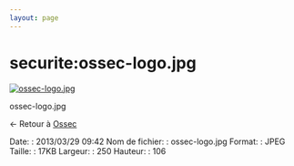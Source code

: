 ```yaml
---
layout: page
---
```


securite:ossec-logo.jpg
=======================

[![ossec-logo.jpg](..//assets/media/securite/ossec-logo.jpg@cache=&w=250&h=106 "ossec-logo.jpg")](..//assets/media/securite/ossec-logo.jpg@cache= "Afficher le fichier original")

ossec-logo.jpg

← Retour à
[Ossec](../../securite/ossec/start.html "securite:ossec:start")

Date:
:   2013/03/29 09:42
Nom de fichier:
:   ossec-logo.jpg
Format:
:   JPEG
Taille:
:   17KB
Largeur:
:   250
Hauteur:
:   106

